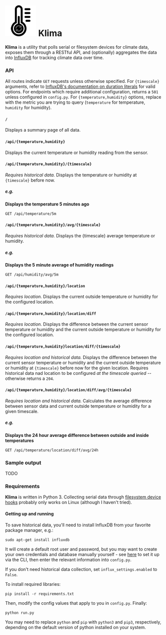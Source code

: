 # ![](icon.png) Klima
**Klima** is a utility that polls serial or filesystem devices for climate data, exposes them through a RESTful API, and (optionally) aggregates the data into [InfluxDB](https://github.com/influxdata/influxdb) for tracking climate data over time.

### API
All routes indicate `GET` requests unless otherwise specified. For `{timescale}` arguments, refer to [InfluxDB's documentation on duration literals](https://docs.influxdata.com/influxdb/v1.2/query_language/spec/#durations) for valid options. For endpoints which require additional configuration, returns a `501` unless configured in `config.py`. For `{temperature,humidity}` options, replace with the metric you are trying to query (`temperature` for temperature, `humidity` for humidity).

#### `/`
Displays a summary page of all data.

#### `/api/{temperature,humidity}`
Displays the current temperature or humidity reading from the sensor.

#### `/api/{temperature,humidity}/{timescale}`
_Requires historical data._ Displays the temperature or humidity at `{timescale}` before now.

##### e.g.
**Displays the temperature 5 minutes ago**
```
GET /api/temperature/5m
```
#### `/api/{temperature,humidity}/avg/{timescale}`
_Requires historical data._ Displays the {timescale} average temperature or humidity.

##### e.g.
**Displays the 5 minute average of humidity readings**
```
GET /api/humidity/avg/5m
```

#### `/api/{temperature,humidity}/location`
_Requires location._ Displays the current outside temperature or humidity for the configured location.

#### `/api/{temperature,humidity}/location/diff`
_Requires location._ Displays the difference between the current sensor temperature or humidity and the current outside temperature or humidity for the configured location.

#### `/api/{temperature,humidity}location/diff/{timescale}`
_Requires location and historical data._ Displays the difference between the current sensor temperature or humidity and the current outside temperature or humidity at `{timescale}` before now for the given location. Requires historical data nad location to be configured _at the timescale queried_ -- otherwise returns a `204`.

#### `/api/{temperature,humidity}/location/diff/avg/{timescale}`
_Requires location and historical data._ Calculates the average difference between sensor data and current outside temperature or humidity for a given timescale.

##### e.g.
**Displays the 24 hour average difference between outside and inside temperatures**
```
GET /api/temperature/location/diff/avg/24h
```

### Sample output
TODO

### Requirements
**Klima** is written in Python 3. Collecting serial data through [filesystem device hooks](https://en.wikipedia.org/wiki/Everything_is_a_file) probably only works on Linux (although I haven't tried).

#### Getting up and running
To save historical data, you'll need to install InfluxDB from your favorite package manager, e.g.:
```
sudo apt-get install influxdb
```
It will create a default root user and password, but you may want to create your own credentials and database manually yourself - see [here](https://docs.influxdata.com/influxdb/v1.2/query_language/authentication_and_authorization/) to set it up via the CLI, then enter the relevant information into `config.py`. 

If you don't need historical data collection, set `influx_settings.enabled` to `False`.

To install required libraries:

```
pip install -r requirements.txt
```

Then, modify the config values that apply to you in `config.py`. Finally:

```
python run.py
```

You may need to replace `python` and `pip` with `python3` and `pip3`, respectively, depending on the default version of python installed on your system.

